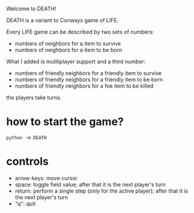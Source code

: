 Welcome to DEATH!

DEATH is a variant to Conways game of LIFE.

Every LIFE game can be described by two sets of numbers:

*   numbers of neighbors for a item to survive
*   numbers of neighbors for a item to be born

What I added is mulitiplayer support and a third number:

*   numbers of friendly neighbors for a friendly item to survive
*   numbers of friendly neighbors for a friendly item to be born
*   numbers of friendly neighbors for a foe item to be killed

the players take turns.

# how to start the game?

    python -m DEATH

# controls

-   arrow-keys: move cursor
-   space: toggle field value; after that it is the next player's turn
-   return: perform a single step (only for the active player);
    after that it is the next player's turn
-   "q": quit
